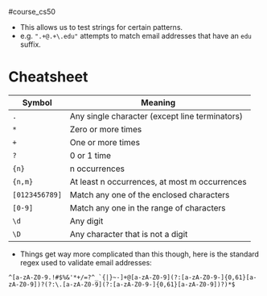 #course_cs50 

- This allows us to test strings for certain patterns.
- e.g. `".+@.+\.edu"` attempts to match email addresses that have an `edu` suffix.

# Cheatsheet

| Symbol         | Meaning                                        |
| -------------- | ---------------------------------------------- |
| `.`            | Any single character (except line terminators) |
| `*`            | Zero or more times                             |
| `+`            | One or more times                              |
| `?`            | 0 or 1 time                                    |
| `{n}`          | n occurrences                                  |
| `{n,m}`        | At least n occurrences, at most m occurrences  |
| `[0123456789]` | Match any one of the enclosed characters       |
| `[0-9]`        | Match any one in the range of characters       |
| `\d`           | Any digit                                      |
| `\D`           | Any character that is not a digit              |
- Things get way more complicated than this though, here is the standard regex used to validate email addresses:

```regex
^[a-zA-Z0-9.!#$%&'*+/=?^_`{|}~-]+@[a-zA-Z0-9](?:[a-zA-Z0-9-]{0,61}[a-zA-Z0-9])?(?:\.[a-zA-Z0-9](?:[a-zA-Z0-9-]{0,61}[a-zA-Z0-9])?)*$
```

